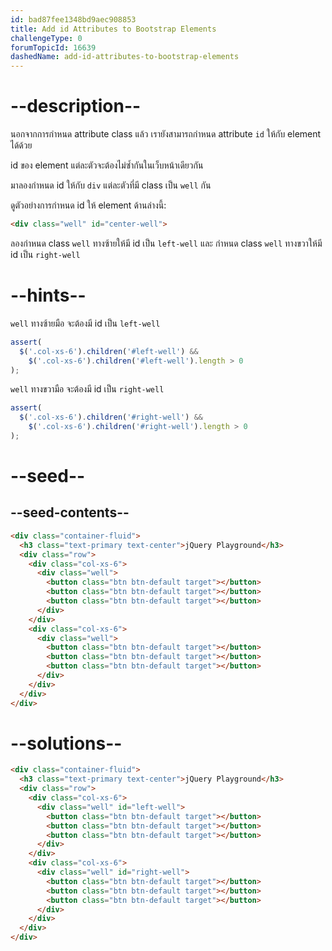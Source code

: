 ```yaml
---
id: bad87fee1348bd9aec908853
title: Add id Attributes to Bootstrap Elements
challengeType: 0
forumTopicId: 16639
dashedName: add-id-attributes-to-bootstrap-elements
---
```


# --description--

นอกจากการกำหนด attribute class แล้ว เรายังสามารถกำหนด attribute `id` ให้กับ element ได้ด้วย

id ของ element แต่ละตัวจะต้องไม่ซ้ำกันในเว็บหน้าเดียวกัน

มาลองกำหนด id ให้กับ `div` แต่ละตัวที่มี class เป็น `well` กัน

ดูตัวอย่างการกำหนด id ให้ element ด้านล่างนี้:

```html
<div class="well" id="center-well">
```

ลองกำหนด class `well` ทางซ้ายให้มี id เป็น `left-well` และ กำหนด class `well` ทางขวาให้มี id เป็น `right-well`


# --hints--

`well` ทางซ้ายมือ จะต้องมี id เป็น `left-well`

```js
assert(
  $('.col-xs-6').children('#left-well') &&
    $('.col-xs-6').children('#left-well').length > 0
);
```

`well` ทางขวามือ จะต้องมี id เป็น `right-well`

```js
assert(
  $('.col-xs-6').children('#right-well') &&
    $('.col-xs-6').children('#right-well').length > 0
);
```

# --seed--

## --seed-contents--

```html
<div class="container-fluid">
  <h3 class="text-primary text-center">jQuery Playground</h3>
  <div class="row">
    <div class="col-xs-6">
      <div class="well">
        <button class="btn btn-default target"></button>
        <button class="btn btn-default target"></button>
        <button class="btn btn-default target"></button>
      </div>
    </div>
    <div class="col-xs-6">
      <div class="well">
        <button class="btn btn-default target"></button>
        <button class="btn btn-default target"></button>
        <button class="btn btn-default target"></button>
      </div>
    </div>
  </div>
</div>
```

# --solutions--

```html
<div class="container-fluid">
  <h3 class="text-primary text-center">jQuery Playground</h3>
  <div class="row">
    <div class="col-xs-6">
      <div class="well" id="left-well">
        <button class="btn btn-default target"></button>
        <button class="btn btn-default target"></button>
        <button class="btn btn-default target"></button>
      </div>
    </div>
    <div class="col-xs-6">
      <div class="well" id="right-well">
        <button class="btn btn-default target"></button>
        <button class="btn btn-default target"></button>
        <button class="btn btn-default target"></button>
      </div>
    </div>
  </div>
</div>
```
